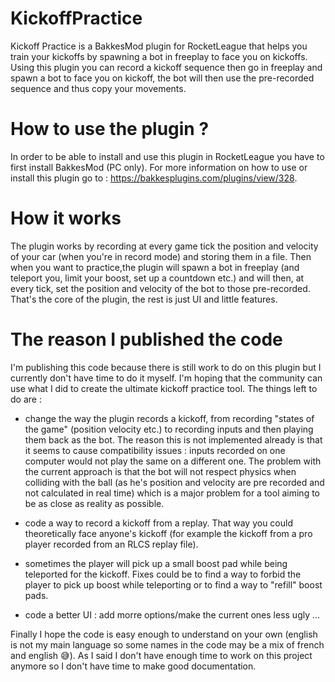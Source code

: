 # KickoffPractice
Kickoff Practice is a BakkesMod plugin for RocketLeague that helps you train your kickoffs by spawning a bot in freeplay to face you on kickoffs.
Using this plugin you can record a kickoff sequence then go in freeplay and spawn a bot to face you on kickoff, the bot will then use the pre-recorded sequence and thus copy your movements.

# How to use the plugin ?
In order to be able to install and use this plugin in RocketLeague you have to first install BakkesMod (PC only).
For more information on how to use or install this plugin go to : https://bakkesplugins.com/plugins/view/328.

# How it works
The plugin works by recording at every game tick the position and velocity of your car (when you're in record mode) and storing them in a file.
Then when you want to practice,the plugin will spawn a bot in freeplay (and teleport you, limit your boost, set up a countdown etc.) and will then, at every tick, set the position and velocity of the bot to those pre-recorded.
That's the core of the plugin, the rest is just UI and little features.

# The reason I published the code
I'm publishing this code because there is still work to do on this plugin but I currently don't have time to do it myself. 
I'm hoping that the community can use what I did to create the ultimate kickoff practice tool.
The things left to do are :
  - change the way the plugin records a kickoff, from recording "states of the game" (position velocity etc.) to recording inputs and then playing them back as the bot.
  The reason this is not implemented already is that it seems to cause compatibility issues : inputs recorded on one computer would not play the same on a different one.
  The problem with the current approach is that the bot will not respect physics when colliding with the ball (as he's position and velocity are pre recorded and not calculated in real time) which is a major problem for a tool aiming to be as close as reality as possible.
  
  - code a way to record a kickoff from a replay. That way you could theoretically face anyone's kickoff (for example the kickoff from a pro player recorded from an RLCS replay file).
  
  - sometimes the player will pick up a small boost pad while being teleported for the kickoff. Fixes could be to find a way to forbid the player to pick up boost while teleporting or to find a way to "refill" boost pads.
  - code a better UI : add morre options/make the current ones less ugly ...

Finally I hope the code is easy enough to understand on your own (english is not my main language so some names in the code may be a mix of french and english 😅). 
As I said I don't have enough time to work on this project anymore so I don't have time to make good documentation. 
